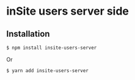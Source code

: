# inSite users server side

## Installation

```sh
$ npm install insite-users-server
```

Or

```sh
$ yarn add insite-users-server
```
